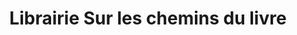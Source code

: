 ---
title: "Librairie Sur les chemins du livre"
url: /saint-amand-montrond/librairie-sur-les-chemins-du-livre/
shop: livres
---